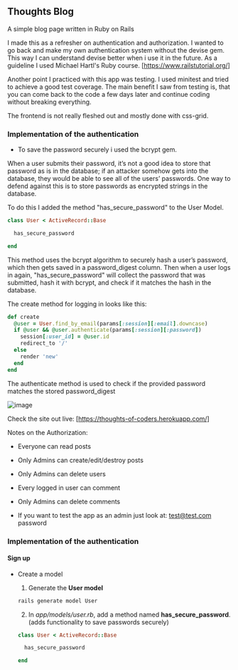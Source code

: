 ## Thoughts Blog

A simple blog page written in Ruby on Rails

I made this as a refresher on authentication and authorization.
I wanted to go back and make my own authentication system without the devise gem. This way I can understand devise better when i use it in the future.
As a guideline I used Michael Hartl's Ruby course. [https://www.railstutorial.org/]

Another point I practiced with this app was testing. I used minitest and tried to achieve a good test coverage.
The main benefit I saw from testing is, that you can come back to the code a few days later and continue coding without breaking everything.

The frontend is not really fleshed out and mostly done with css-grid.

### Implementation of the authentication
* To save the password securely i used the bcrypt gem. 

When a user submits their password, it’s not a good idea to store that password as is in the database; if an attacker somehow gets into the database, they would be able to see all of the users’ passwords.
One way to defend against this is to store passwords as encrypted strings in the database. 


To do this I added the method "has_secure_password" to the User Model.
```ruby
class User < ActiveRecord::Base 

  has_secure_password 

end
```
This method uses the bcrypt algorithm to securely hash a user’s password, which then gets saved in a password_digest column.
Then when a user logs in again, "has_secure_password" will collect the password that was submitted, hash it with bcrypt, and check if it matches the hash in the database.

The create method for logging in looks like this:
```ruby
def create
  @user = User.find_by_email(params[:session][:email].downcase)
  if @user && @user.authenticate(params[:session][:password])
    session[:user_id] = @user.id
    redirect_to '/'
  else
    render 'new'
  end 
end
```
The authenticate method is used to check if the provided password matches the stored password_digest


![image](https://user-images.githubusercontent.com/49613341/116801307-e0878d00-ab08-11eb-86c4-bcc2d4d76ee1.png)


Check the site out live: [https://thoughts-of-coders.herokuapp.com/]


Notes on the Authorization:
* Everyone can read posts
* Only Admins can create/edit/destroy posts
* Only Admins can delete users
* Every logged in user can comment
* Only Admins can delete comments

* If you want to test the app as an admin just look at:
  test@test.com
  password

### Implementation of the authentication

#### Sign up

* Create a model

  1. Generate the **User model**
  ```bash
  rails generate model User
  ```
  2. In *app/models/user.rb*, add a method named **has_secure_password**. 
  (adds functionality to save passwords securely)
  ```ruby
  class User < ActiveRecord::Base 

    has_secure_password 

  end
  ```

